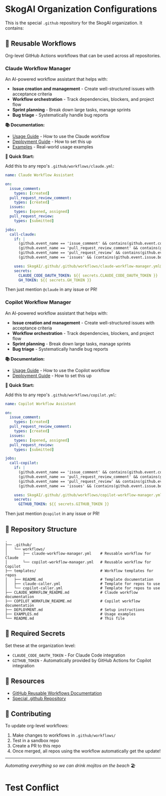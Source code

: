 # SkogAI Organization Configurations

This is the special `.github` repository for the SkogAI organization. It contains:

## 🤖 Reusable Workflows

Org-level GitHub Actions workflows that can be used across all repositories.

### Claude Workflow Manager

An AI-powered workflow assistant that helps with:
- **Issue creation and management** - Create well-structured issues with acceptance criteria
- **Workflow orchestration** - Track dependencies, blockers, and project flow
- **Sprint planning** - Break down large tasks, manage sprints
- **Bug triage** - Systematically handle bug reports

**📚 Documentation:**
- [Usage Guide](CLAUDE_WORKFLOW_README.md) - How to use the Claude workflow
- [Deployment Guide](DEPLOYMENT.md) - How to set this up
- [Examples](EXAMPLES.md) - Real-world usage examples

**🚀 Quick Start:**

Add this to any repo's `.github/workflows/claude.yml`:

```yaml
name: Claude Workflow Assistant

on:
  issue_comment:
    types: [created]
  pull_request_review_comment:
    types: [created]
  issues:
    types: [opened, assigned]
  pull_request_review:
    types: [submitted]

jobs:
  call-claude:
    if: |
      (github.event_name == 'issue_comment' && contains(github.event.comment.body, '@claude')) ||
      (github.event_name == 'pull_request_review_comment' && contains(github.event.comment.body, '@claude')) ||
      (github.event_name == 'pull_request_review' && contains(github.event.review.body, '@claude')) ||
      (github.event_name == 'issues' && (contains(github.event.issue.body, '@claude') || contains(github.event.issue.title, '@claude')))

    uses: SkogAI/.github/.github/workflows/claude-workflow-manager.yml@master
    secrets:
      CLAUDE_CODE_OAUTH_TOKEN: ${{ secrets.CLAUDE_CODE_OAUTH_TOKEN }}
      GH_TOKEN: ${{ secrets.GH_TOKEN }}
```

Then just mention `@claude` in any issue or PR!

### Copilot Workflow Manager

An AI-powered workflow assistant that helps with:
- **Issue creation and management** - Create well-structured issues with acceptance criteria
- **Workflow orchestration** - Track dependencies, blockers, and project flow
- **Sprint planning** - Break down large tasks, manage sprints
- **Bug triage** - Systematically handle bug reports

**📚 Documentation:**
- [Usage Guide](COPILOT_WORKFLOW_README.md) - How to use the Copilot workflow
- [Deployment Guide](DEPLOYMENT.md) - How to set this up

**🚀 Quick Start:**

Add this to any repo's `.github/workflows/copilot.yml`:

```yaml
name: Copilot Workflow Assistant

on:
  issue_comment:
    types: [created]
  pull_request_review_comment:
    types: [created]
  issues:
    types: [opened, assigned]
  pull_request_review:
    types: [submitted]

jobs:
  call-copilot:
    if: |
      (github.event_name == 'issue_comment' && contains(github.event.comment.body, '@copilot')) ||
      (github.event_name == 'pull_request_review_comment' && contains(github.event.comment.body, '@copilot')) ||
      (github.event_name == 'pull_request_review' && contains(github.event.review.body, '@copilot')) ||
      (github.event_name == 'issues' && (contains(github.event.issue.body, '@copilot') || contains(github.event.issue.title, '@copilot')))

    uses: SkogAI/.github/.github/workflows/copilot-workflow-manager.yml@master
    secrets:
      GITHUB_TOKEN: ${{ secrets.GITHUB_TOKEN }}
```

Then just mention `@copilot` in any issue or PR!

## 📁 Repository Structure

```
.
├── .github/
│   └── workflows/
│       ├── claude-workflow-manager.yml    # Reusable workflow for Claude
│       └── copilot-workflow-manager.yml   # Reusable workflow for Copilot
├── templates/                             # Workflow templates for repos
│   ├── README.md                          # Template documentation
│   ├── claude-caller.yml                  # Template for repos to use
│   └── copilot-caller.yml                 # Template for repos to use
├── CLAUDE_WORKFLOW_README.md              # Claude workflow documentation
├── COPILOT_WORKFLOW_README.md             # Copilot workflow documentation
├── DEPLOYMENT.md                          # Setup instructions
├── EXAMPLES.md                            # Usage examples
└── README.md                              # This file
```

## 🔐 Required Secrets

Set these at the organization level:
- `CLAUDE_CODE_OAUTH_TOKEN` - For Claude Code integration
- `GITHUB_TOKEN` - Automatically provided by GitHub Actions for Copilot integration

## 📖 Resources

- [GitHub Reusable Workflows Documentation](https://docs.github.com/en/actions/using-workflows/reusing-workflows)
- [Special .github Repository](https://docs.github.com/en/organizations/collaborating-with-groups-in-organizations/customizing-your-organizations-profile)

## 🤝 Contributing

To update org-level workflows:
1. Make changes to workflows in `.github/workflows/`
2. Test in a sandbox repo
3. Create a PR to this repo
4. Once merged, all repos using the workflow automatically get the update!

---

*Automating everything so we can drink mojitos on the beach* 🏖️
# Test Conflict
